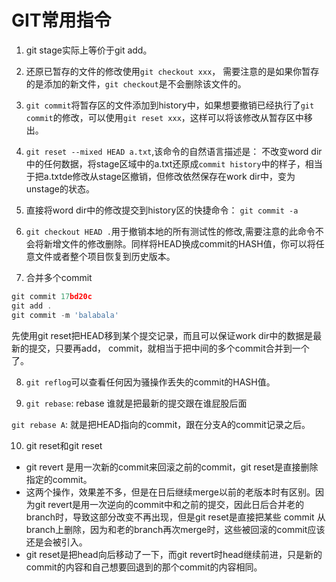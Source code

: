 # GIT常用指令

1. git stage实际上等价于git add。
2. 还原已暂存的文件的修改使用`git checkout xxx`， 需要注意的是如果你暂存的是添加的新文件，`git checkout`是不会删除该文件的。
3. `git commit`将暂存区的文件添加到history中，如果想要撤销已经执行了`git commit`的修改，可以使用`git reset xxx`，这样可以将该修改从暂存区中移出。
4. `git reset --mixed HEAD a.txt`,该命令的自然语言描述是： 不改变word dir中的任何数据，将stage区域中的a.txt还原成`commit history`中的样子，相当于把a.txtde修改从stage区撤销，但修改依然保存在work dir中，变为unstage的状态。
5. 直接将word dir中的修改提交到history区的快捷命令： `git commit -a`

6. `git checkout HEAD .`用于撤销本地的所有测试性的修改,需要注意的此命令不会将新增文件的修改删除。同样将HEAD换成commit的HASH值，你可以将任意文件或者整个项目恢复到历史版本。
7. 合并多个commit
```javascript
git commit 17bd20c
git add .
git commit -m 'balabala'
```
先使用git reset把HEAD移到某个提交记录，而且可以保证work dir中的数据是最新的提交，只要再add， commit，就相当于把中间的多个commit合并到一个了。

8. `git reflog`可以查看任何因为骚操作丢失的commit的HASH值。

9. `git rebase`: rebase 谁就是把最新的提交跟在谁屁股后面

`git rebase A`: 就是把HEAD指向的commit，跟在分支A的commit记录之后。


10. git reset和git reset

* git revert 是用一次新的commit来回滚之前的commit，git reset是直接删除指定的commit。
* 这两个操作，效果差不多，但是在日后继续merge以前的老版本时有区别。因为git revert是用一次逆向的commit中和之前的提交，因此日后合并老的branch时，导致这部分改变不再出现，但是git reset是直接把某些 commit 从branch上删除，因为和老的branch再次merge时，这些被回滚的commit应该还是会被引入。
* git reset是把head向后移动了一下，而git revert时head继续前进，只是新的commit的内容和自己想要回退到的那个commit的内容相同。